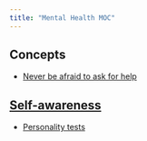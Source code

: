 ```yaml
---
title: "Mental Health MOC"
---
```


## Concepts
- [Never be afraid to ask for help](notes/perdev/mh/help.md)

## [Self-awareness](notes/perdev/mh/self-awareness.md)
- [Personality tests](notes/perdev/mh/self-awareness/tests.md)
